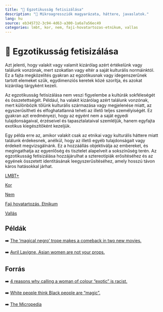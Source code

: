 ```yaml
---
title: "🚫 Egzotikusság fetisizálása"
description: "🚫 Mikroagressziók magyarázata, háttere, javaslatok."
lang: hu
source: eb345732-3c94-4d63-a300-1a6a7a56ec49
categories: lmbt, kor, nem, faji-hovatartozas-etnikum, vallas
---
```


<div class="wiki-content agression-title">

# 🚫 Egzotikusság fetisizálása

Azt jelenti, hogy valakit vagy valamit kizárólag azért értékelünk vagy találunk vonzónak, mert szokatlan vagy eltér a saját kulturális normáinktól. Ez a fajta megközelítés gyakran az egzotikusnak vagy idegenszerűnek tartott elemeket szűk, egydimenziós keretek közé szorítja, és azokat kizárólag tárgyként kezeli.

Az egzotikusság fetisizálása nem veszi figyelembe a kultúrák sokféleségét és összetettségét. Például, ha valakit kizárólag azért találunk vonzónak, mert különbözik tőlünk kulturális származása vagy megjelenése miatt, az egyszerűsítheti és elfoghatatlanná teheti az illető teljes személyiségét. Ez gyakran azt eredményezi, hogy az egyént nem a saját egyedi tulajdonságaival, érzéseivel és tapasztalataival szemléljük, hanem egyfajta exotikus kiegészítőként kezeljük.

Egy példa erre az, amikor valakit csak az etnikai vagy kulturális háttere miatt találunk érdekesnek, anélkül, hogy az illető egyéb tulajdonságait vagy érdekeit megvizsgálnánk. Ez a hozzáállás objektiválja az embereket, és megingathatja az egyenlőség és tisztelet alapelveit a sokszínűség terén. Az egzotikusság fetisizálása hozzájárulhat a sztereotípiák erősítéséhez és az egyének összetett identitásának leegyszerűsítéséhez, amely hosszú távon káros hatásokkal járhat.


<div class="categories">

[LMBT+](/#/entry?id=lmbt)

[Kor](/#/entry?id=kor)

[Nem](/#/entry?id=nem)

[Faji hovatartozás, Etnikum](/#/entry?id=faji-hovatartozas-etnikum)

[Vallás](/#/entry?id=vallas)

</div>

## Példák

➡️ [The ‘magical negro’ trope makes a comeback in two new movies.](https://www.nbcnews.com/news/nbcblk/magical-negro-meme-makes-comeback-two-new-movies-n641296 )

➡️ [Avril Lavigne, Asian women are not your props.](https://www.huffpost.com/entry/avril-lavigne-hello-kitty_n_5198199)

## Forrás

➡️ [4 reasons why calling a woman of colour “exotic” is racist.](https://everydayfeminism.com/2016/01/calling-woc-exotic-is-racist/)

➡️ [White people think Black people are “magic”.](https://www.mic.com/articles/104298/white-people-think-black-people-are-magical)

➡️ [The Micropedia](https://www.themicropedia.org/)


</div>